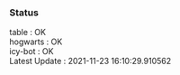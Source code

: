 ### Status


table : OK  
hogwarts : OK  
icy-bot : OK  
Latest Update : 2021-11-23 16:10:29.910562

